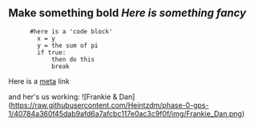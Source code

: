 **Make something bold**
*Here is something fancy*
---------------------------
```
      #here is a 'code block'
        x = y
        y = the sum of pi
        if true:
            then do this
            break
```
Here is a [meta](https://github.com/Heintzdm/phase-0-gps-1/blob/master/awesome_page.md) link

and her's us working: ![Frankie & Dan] (https://raw.githubusercontent.com/Heintzdm/phase-0-gps-1/40784a360f45dab9afd6a7afcbc117e0ac3c9f0f/img/Frankie_Dan.png)